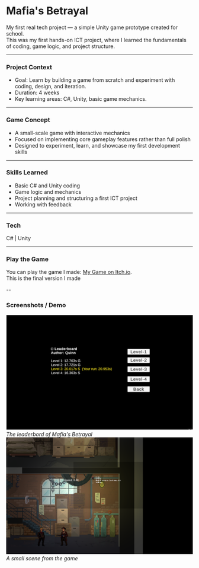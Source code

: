 # Mafia's Betrayal

My first real tech project — a simple Unity game prototype created for school.  
This was my first hands-on ICT project, where I learned the fundamentals of coding, game logic, and project structure.

---

### Project Context
- Goal: Learn by building a game from scratch and experiment with coding, design, and iteration.  
- Duration: 4 weeks  
- Key learning areas: C#, Unity, basic game mechanics.

---

### Game Concept
- A small-scale game with interactive mechanics  
- Focused on implementing core gameplay features rather than full polish  
- Designed to experiment, learn, and showcase my first development skills

---

### Skills Learned
- Basic C# and Unity coding  
- Game logic and mechanics  
- Project planning and structuring a first ICT project  
- Working with feedback

---

### Tech
C# | Unity  

---

### Play the Game

You can play the game I made: [My Game on Itch.io](https://quinny88.itch.io/mafias-betrayal).  
This is the final version I made

--

### Screenshots / Demo
![Main Menu](Assets/mainMenu.png) 
*The leaderbord of Mafia's Betrayal*
![Gameplay](Assets/gamePlay.png)
*A small scene from the game*
